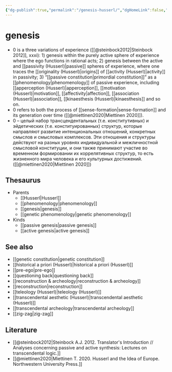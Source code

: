 ```yaml
---
{"dg-publish":true,"permalink":"/genesis-husserl/","dgHomeLink":false,"dgPassFrontmatter":false}
---
```


# genesis
- 0 is a three variations of experience ([[@steinbock2012|Steinbock 2012]], xxxi): 1) genesis within the purely active sphere of experience where the ego functions in rational acts; 2) genesis between the active and [[passivity (Husserl)|passive]] spheres of experience, where one traces the [[originality (Husserl)|origins]] of [[activity (Husserl)|activity]] in passivity; 3) “[[passive constitution|primordial constitution]]” as a [[phenomenology|phenomenology]] of passive experience, including [[apperception (Husserl)|apperception]], [[motivation (Husserl)|motivation]], [[affectivity|affection]], [[association (Husserl)|association]], [[kinaesthesis (Husserl)|kinaesthesis]] and so on.
- 0 refers to both the process of [[sense-formation|sense-formation]] and its generation over time ([[@miettinen2020|Miettinen 2020]]).
- 0 – целый набор трансцендентальных (т.е. конститутивных) и эйдетических (т.е. конституированных) структур, которые направляют развитие интенциональных отношений, конкретных смыслов и смысловых комплексов. Эти отношения и структуры действуют на разных уровнях индивидуальной и межличностной смысловой конституции, и они также принимают участие во временном формировании их коррелятивных структур, то есть жизненного мира человека и его культурных достижений. ([[@miettinen2020|Miettinen 2020]])


## Thesaurus
- Parents
	- [[Husserl|Husserl]]
	- [[phenomenology|phenomenology]]
	- [[genesis|genesis]]
	- [[genetic phenomenology|genetic phenomenology]]
- Kinds
	- [[passive genesis|passive genesis]]
	- [[active genesis|active genesis]]

## See also
- [[genetic constitution|genetic constitution]]
- [[historical a priori (Husserl)|historical a priori (Husserl)]]
- [[pre-ego|pre-ego]]
- [[questioning back|questioning back]]
- [[reconstruction & archeology|reconstruction & archeology]]
- [[reconstruction|reconstruction]]
- [[teleology (Husserl)|teleology (Husserl)]]
- [[transcendental aesthetic (Husserl)|transcendental aesthetic (Husserl)]]
- [[transcendental archeology|transcendental archeology]]
- [[zig-zag|zig-zag]]


## Literature
- [[@steinbock2012|Steinbock A.J. 2012. Translator's Introduction // Analyses concerning passive and active synthesis: Lectures on transcendental logic.]]
- [[@miettinen2020|Miettinen T. 2020. Husserl and the Idea of Europe. Northwestern University Press.]]



